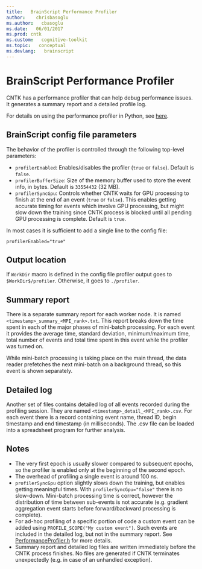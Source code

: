 ```yaml
---
title:   BrainScript Performance Profiler
author:    chrisbasoglu
ms.author:   cbasoglu
ms.date:   06/01/2017
ms.prod: cntk
ms.custom:   cognitive-toolkit
ms.topic:   conceptual
ms.devlang:   brainscript
---
```


# BrainScript Performance Profiler


CNTK has a performance profiler that can help debug performance issues. It generates a summary report and a detailed profile log.  

For details on using the performance profiler in Python, see [here](./Performance-Profiler.md).

## BrainScript config file parameters

The behavior of the profiler is controlled through the following top-level parameters:
* `profilerEnabled`: Enables/disables the profiler (`true` or `false`). Default is `false`.
* `profilerBufferSize`: Size of the memory buffer used to store the event info, in bytes. Default is `33554432` (32 MB).
* `profilerSyncGpu`: Controls whether CNTK waits for GPU processing to finish at the end of an event (`true` or `false`). This enables getting accurate timing for events which involve GPU processing, but might slow down the training since CNTK process is blocked until all pending GPU processing is complete. Default is `true`.

In most cases it is sufficient to add a single line to the config file:

    profilerEnabled="true"
    
## Output location

If `WorkDir` macro is defined in the config file profiler output goes to `$WorkDir$/profiler`. Otherwise, it goes to `./profiler`.

## Summary report

There is a separate summary report for each worker node. It is named `<timestamp>_summary_<MPI_rank>.txt`. This report breaks down the time spent in each of the major phases of mini-batch processing. For each event it provides the average time, standard deviation, minimum/maximum time, total number of events and total time spent in this event while the profiler was turned on.

While mini-batch processing is taking place on the main thread, the data reader prefetches the next mini-batch on a background thread, so this event is shown separately.

## Detailed log
Another set of files contains detailed log of all events recorded during the profiling session. They are named `<timestamp>_detail_<MPI_rank>.csv`. For each event there is a record containing event name, thread ID, begin timestamp and end timestamp (in milliseconds). The .csv file can be loaded into a spreadsheet program for further analysis.

## Notes
* The very first epoch is usually slower compared to subsequent epochs, so the profiler is enabled only at the beginning of the second epoch.
* The overhead of profiling a single event is around 100 ns.
* `profilerSyncGpu` option slightly slows down the training, but enables getting meaningful times. With `profilerSyncGpu="false"` there is no slow-down. Mini-batch processing time is correct, however the distribution of time between sub-events is not accurate (e.g. gradient aggregation event starts before forward/backward processing is complete).
* For ad-hoc profiling of a specific portion of code a custom event can be added using `PROFILE_SCOPE("My custom event")`. Such events are included in the detailed log, but not in the summary report. See [PerformanceProfiler.h](https://github.com/Microsoft/CNTK/tree/release/latest/Source/PerformanceProfilerDll/PerformanceProfiler.h) for more details.
* Summary report and detailed log files are written immediately before the CNTK process finishes. No files are generated if CNTK terminates unexpectedly (e.g. in case of an unhandled exception).
